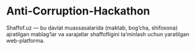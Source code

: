 # Anti-Corruption-Hackathon
Shaffof.uz — bu davlat muassasalarida (maktab, bog‘cha, shifoxona) ajratilgan mablag‘lar va xarajatlar shaffofligini ta’minlash uchun yaratilgan web-platforma. 
